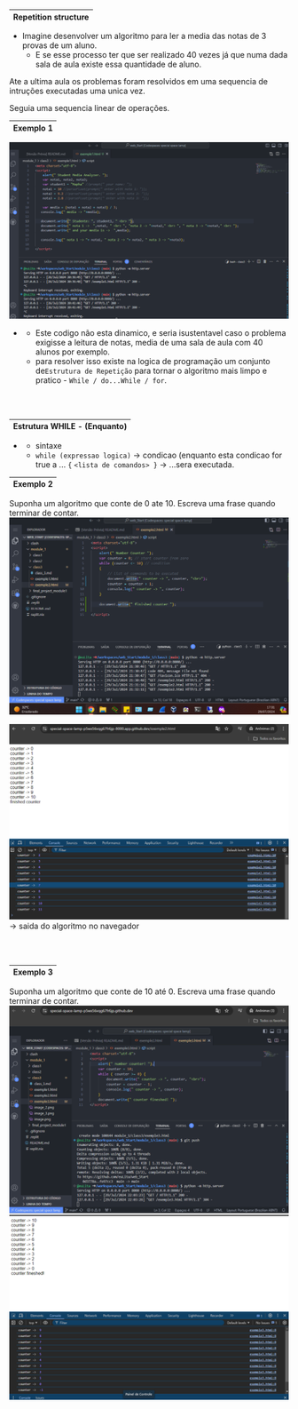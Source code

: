 <br>

| Repetition structure
|-

- Imagine desenvolver um algoritmo para ler a media das notas de 3 provas de um aluno.
  - E se esse processo ter que ser realizado 40 vezes já que numa dada sala de aula existe essa quantidade de aluno.

Ate a ultima aula os problemas foram resolvidos em uma sequencia de intruções executadas uma unica vez.

Seguia uma sequencia linear de operações.

| Exemplo 1
|-
![image](image.png)

- -  Este codigo não esta dinamico, e seria isustentavel caso o problema exigisse a leitura de notas, media de uma sala de aula com 40 alunos por exemplo.
  -  para resolver isso existe na logica de programação um conjunto de`Estrutura de Repetição` para tornar o algoritmo mais limpo e pratico - `While / do...While / for`.

<br>
<br>

| Estrutura WHILE - (Enquanto)
|-

- - sintaxe
  - `while (expressao logica)` -> condicao (enquanto esta condicao for true a ... `{`
            `<lista de comandos> }` -> ...sera executada.

| Exemplo 2
|-
Suponha um algoritmo que conte de 0 ate 10. Escreva uma frase quando terminar de contar. <br> ![image](image_2.png)

![image](image_3.png) -> saida do algoritmo no navegador

<br>
<br>

| Exemplo 3 
|-
Suponha um algoritmo que conte de 10 até 0. Escreva uma frase quando terminar de contar.
![image](image_4.png)
![image](image_5.png)
